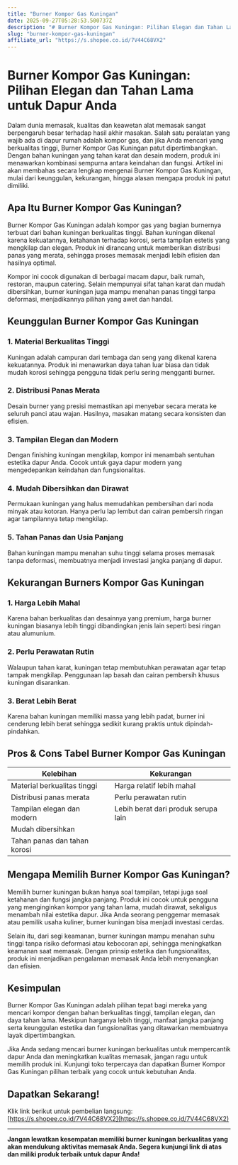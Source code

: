 ```yaml
---
title: "Burner Kompor Gas Kuningan"
date: 2025-09-27T05:28:53.500737Z
description: "# Burner Kompor Gas Kuningan: Pilihan Elegan dan Tahan Lama untuk Dapur Anda..."
slug: "burner-kompor-gas-kuningan"
affiliate_url: "https://s.shopee.co.id/7V44C68VX2"
---
```

# Burner Kompor Gas Kuningan: Pilihan Elegan dan Tahan Lama untuk Dapur Anda

Dalam dunia memasak, kualitas dan keawetan alat memasak sangat berpengaruh besar terhadap hasil akhir masakan. Salah satu peralatan yang wajib ada di dapur rumah adalah kompor gas, dan jika Anda mencari yang berkualitas tinggi, Burner Kompor Gas Kuningan patut dipertimbangkan. Dengan bahan kuningan yang tahan karat dan desain modern, produk ini menawarkan kombinasi sempurna antara keindahan dan fungsi. Artikel ini akan membahas secara lengkap mengenai Burner Kompor Gas Kuningan, mulai dari keunggulan, kekurangan, hingga alasan mengapa produk ini patut dimiliki.

## Apa Itu Burner Kompor Gas Kuningan?

Burner Kompor Gas Kuningan adalah kompor gas yang bagian burnernya terbuat dari bahan kuningan berkualitas tinggi. Bahan kuningan dikenal karena kekuatannya, ketahanan terhadap korosi, serta tampilan estetis yang mengkilap dan elegan. Produk ini dirancang untuk memberikan distribusi panas yang merata, sehingga proses memasak menjadi lebih efisien dan hasilnya optimal.

Kompor ini cocok digunakan di berbagai macam dapur, baik rumah, restoran, maupun catering. Selain mempunyai sifat tahan karat dan mudah dibersihkan, burner kuningan juga mampu menahan panas tinggi tanpa deformasi, menjadikannya pilihan yang awet dan handal.

## Keunggulan Burner Kompor Gas Kuningan

### 1. Material Berkualitas Tinggi

Kuningan adalah campuran dari tembaga dan seng yang dikenal karena kekuatannya. Produk ini menawarkan daya tahan luar biasa dan tidak mudah korosi sehingga pengguna tidak perlu sering mengganti burner.

### 2. Distribusi Panas Merata

Desain burner yang presisi memastikan api menyebar secara merata ke seluruh panci atau wajan. Hasilnya, masakan matang secara konsisten dan efisien.

### 3. Tampilan Elegan dan Modern

Dengan finishing kuningan mengkilap, kompor ini menambah sentuhan estetika dapur Anda. Cocok untuk gaya dapur modern yang mengedepankan keindahan dan fungsionalitas.

### 4. Mudah Dibersihkan dan Dirawat

Permukaan kuningan yang halus memudahkan pembersihan dari noda minyak atau kotoran. Hanya perlu lap lembut dan cairan pembersih ringan agar tampilannya tetap mengkilap.

### 5. Tahan Panas dan Usia Panjang

Bahan kuningan mampu menahan suhu tinggi selama proses memasak tanpa deformasi, membuatnya menjadi investasi jangka panjang di dapur.

## Kekurangan Burners Kompor Gas Kuningan

### 1. Harga Lebih Mahal

Karena bahan berkualitas dan desainnya yang premium, harga burner kuningan biasanya lebih tinggi dibandingkan jenis lain seperti besi ringan atau alumunium.

### 2. Perlu Perawatan Rutin

Walaupun tahan karat, kuningan tetap membutuhkan perawatan agar tetap tampak mengkilap. Penggunaan lap basah dan cairan pembersih khusus kuningan disarankan.

### 3. Berat Lebih Berat

Karena bahan kuningan memiliki massa yang lebih padat, burner ini cenderung lebih berat sehingga sedikit kurang praktis untuk dipindah-pindahkan.

## Pros & Cons Tabel Burner Kompor Gas Kuningan

| Kelebihan                                 | Kekurangan                                      |
|--------------------------------------------|------------------------------------------------|
| Material berkualitas tinggi               | Harga relatif lebih mahal                     |
| Distribusi panas merata                   | Perlu perawatan rutin                        |
| Tampilan elegan dan modern                | Lebih berat dari produk serupa lain          |
| Mudah dibersihkan                        |                                     |
| Tahan panas dan tahan korosi             |                                     |

## Mengapa Memilih Burner Kompor Gas Kuningan?

Memilih burner kuningan bukan hanya soal tampilan, tetapi juga soal ketahanan dan fungsi jangka panjang. Produk ini cocok untuk pengguna yang menginginkan kompor yang tahan lama, mudah dirawat, sekaligus menambah nilai estetika dapur. Jika Anda seorang penggemar memasak atau pemilik usaha kuliner, burner kuningan bisa menjadi investasi cerdas.

Selain itu, dari segi keamanan, burner kuningan mampu menahan suhu tinggi tanpa risiko deformasi atau kebocoran api, sehingga meningkatkan keamanan saat memasak. Dengan prinsip estetika dan fungsionalitas, produk ini menjadikan pengalaman memasak Anda lebih menyenangkan dan efisien.

## Kesimpulan

Burner Kompor Gas Kuningan adalah pilihan tepat bagi mereka yang mencari kompor dengan bahan berkualitas tinggi, tampilan elegan, dan daya tahan lama. Meskipun harganya lebih tinggi, manfaat jangka panjang serta keunggulan estetika dan fungsionalitas yang ditawarkan membuatnya layak dipertimbangkan.

Jika Anda sedang mencari burner kuningan berkualitas untuk mempercantik dapur Anda dan meningkatkan kualitas memasak, jangan ragu untuk memilih produk ini. Kunjungi toko terpercaya dan dapatkan Burner Kompor Gas Kuningan pilihan terbaik yang cocok untuk kebutuhan Anda.

## Dapatkan Sekarang!  
Klik link berikut untuk pembelian langsung: [https://s.shopee.co.id/7V44C68VX2](https://s.shopee.co.id/7V44C68VX2)

---

**Jangan lewatkan kesempatan memiliki burner kuningan berkualitas yang akan mendukung aktivitas memasak Anda. Segera kunjungi link di atas dan miliki produk terbaik untuk dapur Anda!**